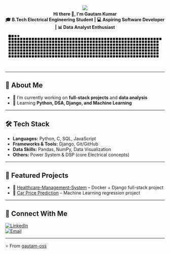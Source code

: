 <div align="center">
  <img src="https://i.pinimg.com/originals/83/1e/00/831e006f229fb7c51763fdb35b08a40b.gif">
</div>

<div align="center">
  <strong>Hi there 👋, I'm Gautam Kumar</strong>
</div>

<div align="center">
  <strong>🎓 B.Tech Electrical Engineering Student | 💻 Aspiring Software Developer | 📊 Data Analyst Enthusiast</strong>
</div>  

<div align="center">
  <img src="https://github.com/amantpl/amantpl/blob/output/github-snake-dark.svg" alt="snake gif">
</div>

---

## 🚀 About Me
- 🔭 I’m currently working on **full-stack projects** and **data analysis**  
- 🌱 Learning **Python, DSA, Django, and Machine Learning**

---

## 🛠️ Tech Stack
- **Languages:** Python, C, SQL, JavaScript  
- **Frameworks & Tools:** Django, Git/GitHub  
- **Data Skills:** Pandas, NumPy, Data Visualization  
- **Others:** Power System & DSP (core Electrical concepts)  

---

## 📂 Featured Projects
- 🔹 [Healthcare-Management-System](https://github.com/gautam-oss/Healthcare-Management-System) – Docker + Django full-stack project  
- 🔹 [Car Price Prediction](https://github.com/gautam-oss/Car-price-prediction) – Machine Learning regression project  

---

## 🤝 Connect With Me
[![LinkedIn](https://img.shields.io/badge/LinkedIn-blue?style=flat&logo=linkedin)](https://www.linkedin.com/in/gautam-kumar-4b6475255/)  
[![Email](https://img.shields.io/badge/Email-red?style=flat&logo=gmail)](mailto:gautamkumarxpvt@gmail.com)  

---

⭐️ From [gautam-oss](https://github.com/gautam-oss)
